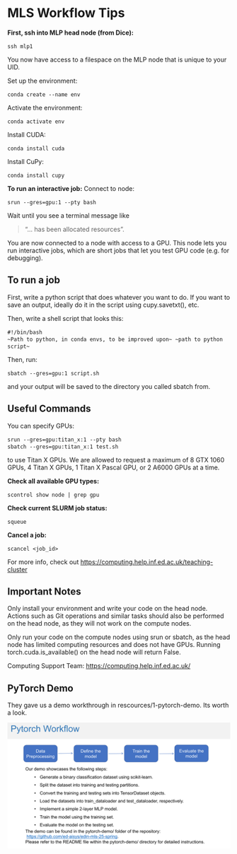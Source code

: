 # MLS Workflow Tips

**First, ssh into MLP head node (from Dice):**

	ssh mlp1

You now have access to a filespace on the MLP node that is unique to your UID.

Set up the environment:

	conda create --name env
 
Activate the environment:

	conda activate env
 
Install CUDA:

	conda install cuda
 
Install CuPy:

	conda install cupy

**To run an interactive job:**
Connect to node:

	srun --gres=gpu:1 --pty bash

Wait until you see a terminal message like 
> “... has been allocated resources”.

You are now connected to a node with access to a GPU. This node lets you run interactive jobs, which are short jobs that let you test GPU code (e.g. for debugging).

## To run a job

First, write a python script that does whatever you want to do.
If you want to save an output, ideally do it in the script using cupy.savetxt(), etc.

Then, write a shell script that looks this:

	#!/bin/bash
	~Path to python, in conda envs, to be improved upon~ ~path to python script~

Then, run:

	sbatch --gres=gpu:1 script.sh


and your output will be saved to the directory you called sbatch from.

## Useful Commands

You can specify GPUs:

	srun --gres=gpu:titan_x:1 --pty bash
	sbatch --gres=gpu:titan_x:1 test.sh
 
to use Titan X GPUs. We are allowed to request a maximum of 8 GTX 1060 GPUs, 4 Titan X GPUs, 1 Titan X Pascal GPU, or 2
A6000 GPUs at a time.

**Check all available GPU types:**
	
 	scontrol show node | grep gpu

**Check current SLURM job status:**

	squeue

 **Cancel a job:** 
 
 	scancel <job_id>

  For more info, check out
  https://computing.help.inf.ed.ac.uk/teaching-cluster

  ## Important Notes

Only install your environment and write your code on the head node. Actions such as Git operations and
similar tasks should also be performed on the head node, as they will not work on the compute nodes.

Only run your code on the compute nodes using srun or sbatch, as the head node has limited computing
resources and does not have GPUs. Running torch.cuda.is_available() on the head node will return
False.

Computing Support Team: https://computing.help.inf.ed.ac.uk/

## PyTorch Demo

They gave us a demo workthrough in rescources/1-pytorch-demo. Its worth a look.

![ScreenShot](/images/pytorch_demo.jpg)

